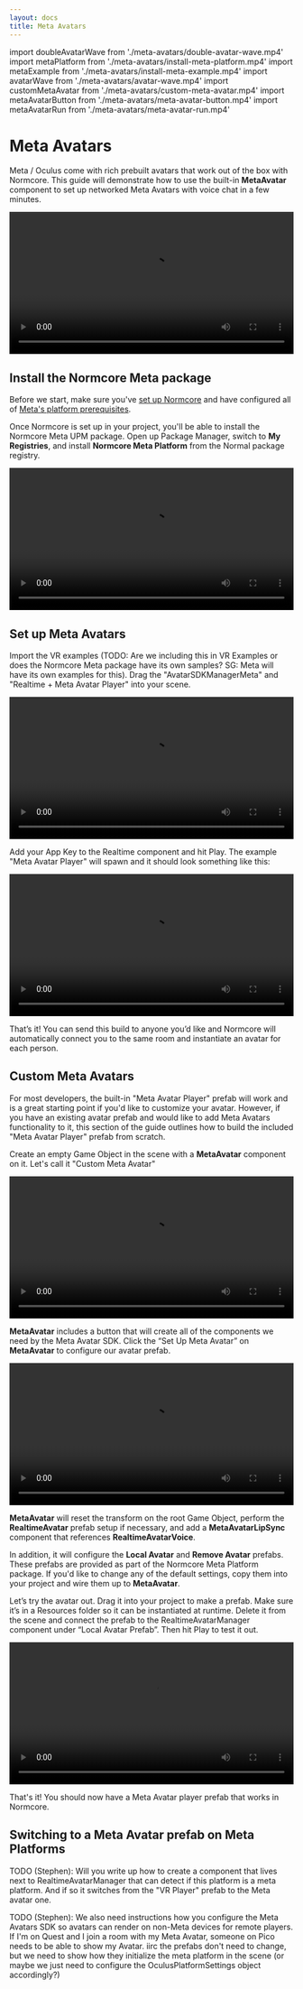```yaml
---
layout: docs
title: Meta Avatars
---
```

import doubleAvatarWave from './meta-avatars/double-avatar-wave.mp4'
import metaPlatform from './meta-avatars/install-meta-platform.mp4'
import metaExample from './meta-avatars/install-meta-example.mp4'
import avatarWave from './meta-avatars/avatar-wave.mp4'
import customMetaAvatar from './meta-avatars/custom-meta-avatar.mp4'
import metaAvatarButton from './meta-avatars/meta-avatar-button.mp4'
import metaAvatarRun from './meta-avatars/meta-avatar-run.mp4'

# Meta Avatars
Meta / Oculus come with rich prebuilt avatars that work out of the box with Normcore. This guide will demonstrate how to use the built-in **MetaAvatar** component to set up networked Meta Avatars with voice chat in a few minutes.

<video width="100%" controls><source src={doubleAvatarWave} /></video> 


## Install the Normcore Meta package
Before we start, make sure you've [set up Normcore](../../essentials/getting-started.md) and have configured all of [Meta's platform prerequisites](./meta-platform-prerequisites.md).

Once Normcore is set up in your project, you'll be able to install the Normcore Meta UPM package. Open up Package Manager, switch to **My Registries**, and install **Normcore Meta Platform** from the Normal package registry.

<video width="100%" controls><source src={metaPlatform} /></video> 

## Set up Meta Avatars
Import the VR examples (TODO: Are we including this in VR Examples or does the Normcore Meta package have its own samples? SG: Meta will have its own examples for this). Drag the "AvatarSDKManagerMeta" and "Realtime + Meta Avatar Player" into your scene.

<video width="100%" controls><source src={metaExample} /></video> 

Add your App Key to the Realtime component and hit Play. The example "Meta Avatar Player" will spawn and it should look something like this:

<video width="100%" controls><source src={avatarWave} /></video> 

That’s it! You can send this build to anyone you’d like and Normcore will automatically connect you to the same room and instantiate an avatar for each person.

## Custom Meta Avatars
For most developers, the built-in "Meta Avatar Player" prefab will work and is a great starting point if you'd like to customize your avatar. However, if you have an existing avatar prefab and would like to add Meta Avatars functionality to it, this section of the guide outlines how to build the included "Meta Avatar Player" prefab from scratch.

Create an empty Game Object in the scene with a **MetaAvatar** component on it. Let's call it "Custom Meta Avatar"

<video width="100%" controls><source src={customMetaAvatar} /></video> 

**MetaAvatar** includes a button that will create all of the components we need by the Meta Avatar SDK. Click the “Set Up Meta Avatar” on **MetaAvatar** to configure our avatar prefab.

<video width="100%" controls><source src={metaAvatarButton} /></video> 

**MetaAvatar** will reset the transform on the root Game Object, perform the **RealtimeAvatar** prefab setup if necessary, and add a **MetaAvatarLipSync** component that references **RealtimeAvatarVoice**.

In addition, it will configure the **Local Avatar** and **Remove Avatar** prefabs. These prefabs are provided as part of the Normcore Meta Platform package. If you'd like to change any of the default settings, copy them into your project and wire them up to **MetaAvatar**.

Let’s try the avatar out. Drag it into your project to make a prefab. Make sure it’s in a Resources folder so it can be instantiated at runtime. Delete it from the scene and connect the prefab to the RealtimeAvatarManager component under “Local Avatar Prefab”. Then hit Play to test it out.

<video width="100%" controls><source src={metaAvatarRun} /></video> 

That's it! You should now have a Meta Avatar player prefab that works in Normcore.

## Switching to a Meta Avatar prefab on Meta Platforms

TODO (Stephen): Will you write up how to create a component that lives next to RealtimeAvatarManager that can detect if this platform is a meta platform. And if so it switches from the "VR Player" prefab to the Meta avatar one.

TODO (Stephen): We also need instructions how you configure the Meta Avatars SDK so avatars can render on non-Meta devices for remote players. If I'm on Quest and I join a room with my Meta Avatar, someone on Pico needs to be able to show my Avatar. iirc the prefabs don't need to change, but we need to show how they initialize the meta platform in the scene (or maybe we just need to configure the OculusPlatformSettings object accordingly?)
